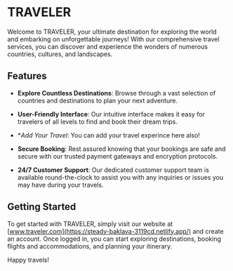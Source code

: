 # TRAVELER

Welcome to TRAVELER, your ultimate destination for exploring the world and embarking on unforgettable journeys! With our comprehensive travel services, you can discover and experience the wonders of numerous countries, cultures, and landscapes.

## Features

- **Explore Countless Destinations**: Browse through a vast selection of countries and destinations to plan your next adventure.

- **User-Friendly Interface**: Our intuitive interface makes it easy for travelers of all levels to find and book their dream trips.

- **Add Your Travel*: You can add your travel experince here also!

- **Secure Booking**: Rest assured knowing that your bookings are safe and secure with our trusted payment gateways and encryption protocols.

- **24/7 Customer Support**: Our dedicated customer support team is available round-the-clock to assist you with any inquiries or issues you may have during your travels.

## Getting Started

To get started with TRAVELER, simply visit our website at [www.traveler.com](https://steady-baklava-3119cd.netlify.app/) and create an account. Once logged in, you can start exploring destinations, booking flights and accommodations, and planning your itinerary.


Happy travels!
